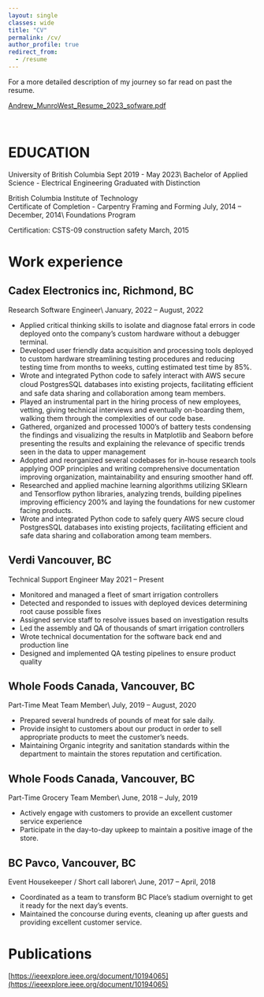 ```yaml
---
layout: single
classes: wide
title: "CV"
permalink: /cv/
author_profile: true
redirect_from:
  - /resume
---
```


For a more detailed description of my journey so far read on past the resume.

[Andrew_MunroWest_Resume_2023_sofware.pdf](/syllabus\Andrew_MunroWest_Resume_2025_software.pdf)
<object data="{{ site.url }}{{ site.baseurl }}/syllabus\Andrew_MunroWest_Resume_2025_software.pdf" width="1000" height="1000" type="application/pdf">
</object>
    
<br />  
 

EDUCATION
=====
University of British Columbia					                            Sept 2019 - May 2023\\
Bachelor of Applied Science - Electrical Engineering
Graduated with Distinction 

British Columbia Institute of Technology						
Certificate of Completion - Carpentry Framing and Forming       July, 2014 – December, 2014\\
Foundations Program  
			
Certification: CSTS-09 construction safety                                                                         March, 2015

# Work experience

## Cadex Electronics inc, Richmond, BC
Research Software Engineer\\
January, 2022 – August, 2022

* Applied critical thinking skills to isolate and diagnose fatal errors in code deployed onto the company’s custom hardware without a debugger terminal.
* Developed user friendly data acquisition and processing tools deployed to custom hardware streamlining testing procedures and reducing testing time from months to weeks, cutting estimated test time by 85%.
* Wrote and integrated Python code to safely interact with AWS secure cloud PostgresSQL databases into existing projects, facilitating eﬀicient and safe data sharing and collaboration among team members.
* Played an instrumental part in the hiring process of new employees, vetting, giving technical interviews and eventually on-boarding them, walking them through the complexities of our code base.
* Gathered, organized and processed 1000’s of battery tests condensing the findings and visualizing the results in Matplotlib and Seaborn before presenting the results and explaining the relevance of specific trends seen in the data to upper management
* Adopted and reorganized several codebases for in-house research tools applying OOP principles and writing comprehensive documentation improving organization, maintainability and ensuring smoother hand off. 
* Researched and applied machine learning algorithms utilizing SKlearn and Tensorflow python libraries, analyzing trends, building pipelines improving efficiency 200% and laying the foundations for new customer facing products. 
* Wrote and integrated Python code to safely query AWS secure cloud PostgresSQL databases into existing projects, facilitating efficient and safe data sharing and collaboration among team members.

## Verdi Vancouver, BC
Technical Support Engineer 
May 2021 – Present
* Monitored and managed a fleet of smart irrigation controllers
* Detected and responded to issues with deployed devices determining root cause possible fixes
* Assigned service staff to resolve issues based on investigation results
* Led the assembly and QA of thousands of smart irrigation controllers
* Wrote technical documentation for the software back end and production line
* Designed and implemented QA testing pipelines to ensure product quality
<!-- ## Verdi Agriculture, Vancouver, BC				    	       
Electrical/Software Engineer (Casual On-Call) \\
May, 2021 – Present
* Provided technical support in helping a small startup meet production deadlines and grow their business, giving insights
into optimizations of the assembly process and improvements on Hardware and Software design.
* Assisted in research into factors affecting system integrity such as water hammer effect and pressure on valves.
* Organized and trained a workforce to streamline assembly of 1000’s of devices in order to meet tight deadlines.
* Soldered and applied conformal coating to 1000’s of PCBs installed into water-tight block valve control devices.
* Software development as needed. -->

## Whole Foods Canada, Vancouver, BC				    	       
Part-Time Meat Team Member\\
July, 2019 – August, 2020
*	Prepared several hundreds of pounds of meat for sale daily.
*	Provide insight to customers about our product in order to sell appropriate products to meet the customer’s needs.
*	Maintaining Organic integrity and sanitation standards within the department to maintain the stores reputation and certification.  

## Whole Foods Canada, Vancouver, BC					           
Part-Time Grocery Team Member\\
June, 2018 – July, 2019
* Actively engage with customers to provide an excellent customer service experience
* Participate in the day-to-day upkeep to maintain a positive image of the store.

## BC Pavco, Vancouver, BC						          
Event Housekeeper / Short call laborer\\
June, 2017 – April, 2018
*	Coordinated as a team to transform BC Place’s stadium overnight to get it ready for the next day’s events. 
*	Maintained the concourse during events, cleaning up after guests and providing excellent customer service.

<!-- Timeline
======
2014 - graduated highschool
* Had a terrible GPA 

2014 July-Dec - Completed the Carpentry Framing and Forming Foundations course at BCIT
* Recieved a Certificate of Completion certifying that I had completed the first 2 years of carpentry education required for a red seal.

2015 - Worked small construction projects here and there, eventually fell into a depression. 
* spent the summer building a greenhouse on UBC farmland.

2016 - Worked for Onni group as a contruction Labourer, 
* Pulled myself out of depression and got a job, realized the importance of never stagnating.
* Eventualy had an epiphany at work that life is too short and I wanted to educate myself in something I'm passionate about.

2017 - Enrolled at Langara College in a general sciences program
* spent time taking prerequisite courses to overwrite my terrible highschool GPA.
* for the first time in my life found enjoyment in my education and pride in my straight A grades.

2017 June – 2018 April - Worked events at BC Place part time while taking classes.
* Worked housekeeping for events and did overtime helping ground crews convert the field late nights between events.
* Gained an appreciation for service jobs and honed social skills.

2018 - Filled out most major 1st year science and engineering courses 
* Straight A's (90+ avg) 

2018 June – 2019 July  - Worked part-time for Whole Foods in the grocery dept. 
* Loved my coworkers's hated my boss.
* My boss at the time didn't like me and tried to get rid of me.
* Was blamed for things done on my day off or for not showing up when I was scheduled outside of my available hours. 

2019 September - Applied and got accepted into UBC Electrical Engineering program
* Coincidentaly saw I had most of the credit requirements to fullfill a 2nd year transfer into ubc.
* Got accepted based on my grades. The crystalization of my hard work.
* Langara college has an engineering transfer program that lets students get accepted to ubc engineering with a lower gpa in exchange for having to take a strict high credit courseload.
* I was not a part of that program.

2019 July – 2020 August - Transfered to  the Whole Foods Meat Dept.
* Absolutely the best customer service experience I've had to date.
* My boss was great, loved everyone i worked with.
* Learned how to make sausage, and how to cut meat.

2020 Aug - Decided working part time during 2nd year was really pushing it.
* Quit job and focssed entirely on school at the start of 3rd year.

May, 2021 – August, 2021  - worked for Verdi Agriculture as an independant contractor.
* helped out a friend of a friend's startup with fulfilling some deadlines on device assembly.
* took a trip out to do field work.
* an enjoyable summer.

2022 January – 2022 August - Worked full time at Cadex electronics inc as coop.
* Great experience! so insightful and fulfilling.
* Got involved in all aspects of the development cycle.
* Got to experience a wide range of different projects. 

2021-2023 - split up 4th year course load into 3 parts
* Finished the first part before going to cadex and then returned after to finish the last half of 4th year.
* Final 2 semesters did my capstone project working for Line-6, Yamaha guitar group designing and building an apparatus to measure vibrations in guitar strings.

2023 May - Graduation
* Finished up my degree and graduated with distinction 
* Convocation on June 1st

2023 Summer - Honed coding skills and enjoyed the summer
* The job hunt continues... -->




<!-- Skills
======
* Skill 1
* Skill 2
  * Sub-skill 2.1
  * Sub-skill 2.2
  * Sub-skill 2.3
* Skill 3 -->

Publications
======
[https://ieeexplore.ieee.org/document/10194065](https://ieeexplore.ieee.org/document/10194065)
  <!-- <ul>{% for post in site.publications %}
    {% include archive-single-cv.html %}
  {% endfor %}</ul> -->
  
<!-- Service and leadership
======
*  -->